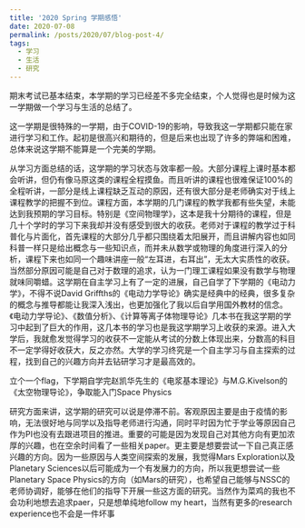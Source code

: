 ```yaml
---
title: '2020 Spring 学期感悟'
date: 2020-07-08
permalink: /posts/2020/07/blog-post-4/
tags:
  - 学习
  - 生活
  - 研究
---
```

   <P>  期末考试已基本结束，本学期的学习已经差不多完全结束，个人觉得也是时候为这一学期做一个学习与生活的总结了。
   <P>  这一学期是很特殊的一学期，由于COVID-19的影响，导致我这一学期都只能在家进行学习和工作。起初是很高兴和期待的，但是后来也出现了许多的弊端和困难，总体来说这学期不能算是一个完美的学期。
   <p>  从学习方面总结的话，这学期的学习状态与效率都一般。大部分课程上课时基本都会听讲，但仍有像马原这类的课程全程摸鱼。而且听讲的课程也很难保证100%的全程听讲，一部分是线上课程缺乏互动的原因，还有很大部分是老师确实对于线上课程教学的把握不到位。课程方面，本学期的几门课程的教学我都有些失望，未能达到我预期的学习目标。特别是《空间物理学》，这本是我十分期待的课程，但是几十个学时的学习下来我却并没有感受到很大的收获。老师对于课程的教学过于科普化与片面化，首先课程的大部分几乎都只围绕着太阳展开，而且讲解内容也如同科普一样只是给出概念与一些知识点，而并未从数学或物理的角度进行深入的分析，课程下来也如同一个趣味讲座一般“左耳进，右耳出”，无太大实质性的收获。当然部分原因可能是自己对于数理的追求，认为一门理工课程如果没有数学与物理就味同嚼蜡。这学期在自主学习上有了一定的进展，自己自学了下学期的《电动力学》，不得不说David Griffths的《电动力学导论》确实是经典中的经典，很多复杂的概念与推导都能让我深入浅出，也更加强化了我以后自学用国外教材的信念。《电动力学导论》、《数值分析》、《计算等离子体物理导论》几本书在我这学期的学习中起到了巨大的作用，这几本书的学习也是我这学期学习上收获的来源。进入大学后，我就愈发觉得学习的收获不一定能从考试的分数上体现出来，分数高的科目不一定学得好收获大，反之亦然。大学的学习终究是一个自主学习与自主探索的过程，找到自己的兴趣方向并去钻研学习才是最高效的。
   <p>  立个一个flag，下学期自学完赵凯华先生的《电浆基本理论》与M.G.Kivelson的《太空物理导论》，争取能入门Space Physics
   <p>  研究方面来讲，这学期的研究可以说是停滞不前。客观原因主要是由于疫情的影响，无法很好地与同学以及指导老师进行沟通，同时平时因为忙于学业等原因自己作为PI也没有去跟进项目的推进。重要的可能是因为发现自己对其他方向有更加浓厚的兴趣，也在空余时间看了一些相关paper。更主要是想要尝试一下自己真正感兴趣的方向。因为一些原因与人类空间探索的发展，我觉得Mars Exploration以及Planetary Sciences以后可能成为一个有发展力的方向，所以我更想尝试一些Planetary Space Physics的方向（如Mars的研究），也希望自己能够与NSSC的老师协调好，能够在他们的指导下开展一些这方面的研究。当然作为菜鸡的我也不会功利地想去追求paer，只是想单纯地follow my heart，当然有更多的research experience也不会是一件坏事
